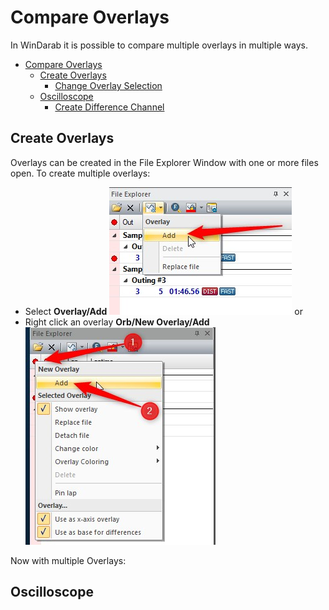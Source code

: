 # Compare Overlays

In WinDarab it is possible to compare multiple overlays in multiple ways.

- [Compare Overlays](#compare-overlays)
  - [Create Overlays](#create-overlays)
    - [Change Overlay Selection](#change-overlay-selection)
  - [Oscilloscope](#oscilloscope)
    - [Create Difference Channel](create-difference-channels)
  
## Create Overlays

Overlays can be created in the File Explorer Window with one or more files open.
To create multiple overlays:
- Select __Overlay/Add__
![Select Add Overlay](images/Select%20Add%20Overlay.jpg)
or
- Right click an overlay __Orb/New Overlay/Add__
![Orb Add Overlay](images/Orb%20Add%20Overlay.jpg)

Now with multiple Overlays:

 
## Oscilloscope

